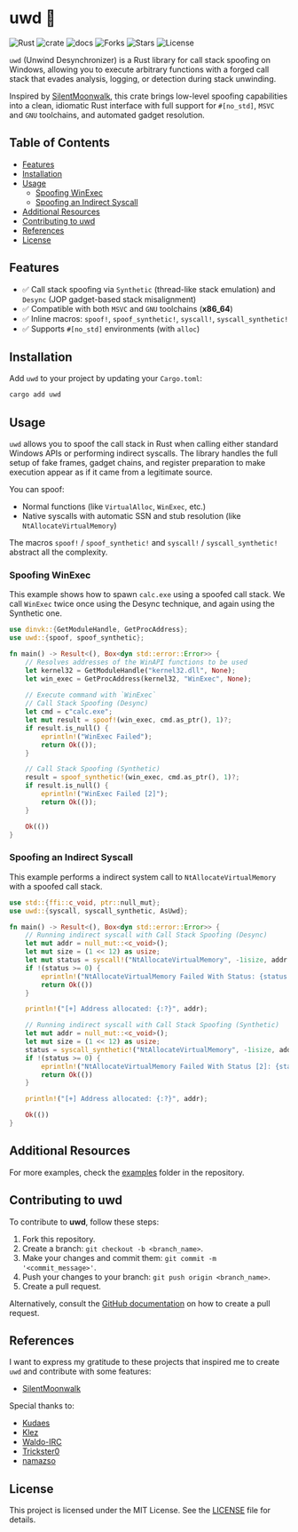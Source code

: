 # uwd 🦀

![Rust](https://img.shields.io/badge/made%20with-Rust-red)
![crate](https://img.shields.io/crates/v/uwd.svg)
![docs](https://docs.rs/uwd/badge.svg)
![Forks](https://img.shields.io/github/forks/joaoviictorti/uwd)
![Stars](https://img.shields.io/github/stars/joaoviictorti/uwd)
![License](https://img.shields.io/github/license/joaoviictorti/uwd)

`uwd` (Unwind Desynchronizer) is a Rust library for call stack spoofing on Windows, allowing you to execute arbitrary functions with a forged call stack that evades analysis, logging, or detection during stack unwinding.

Inspired by [SilentMoonwalk](https://github.com/klezVirus/SilentMoonwalk), this crate brings low-level spoofing capabilities into a clean, idiomatic Rust interface with full support for `#[no_std]`, `MSVC` and `GNU` toolchains, and automated gadget resolution.

## Table of Contents

- [Features](#features)
- [Installation](#installation)
- [Usage](#usage)
    - [Spoofing WinExec](#spoofing-winexec)
    - [Spoofing an Indirect Syscall](#spoofing-an-indirect-syscall)
- [Additional Resources](#additional-resources)
- [Contributing to uwd](#contributing-to-uwd)
- [References](#references)
- [License](#license)

## Features

- ✅ Call stack spoofing via `Synthetic` (thread-like stack emulation) and `Desync` (JOP gadget-based stack misalignment)
- ✅ Compatible with both `MSVC` and `GNU` toolchains (**x86_64**)
- ✅ Inline macros: `spoof!`, `spoof_synthetic!`, `syscall!`, `syscall_synthetic!`
- ✅ Supports `#[no_std]` environments (with `alloc`)

## Installation

Add `uwd` to your project by updating your `Cargo.toml`:
```bash
cargo add uwd
```

## Usage

`uwd` allows you to spoof the call stack in Rust when calling either standard Windows APIs or performing indirect syscalls. The library handles the full setup of fake frames, gadget chains, and register preparation to make execution appear as if it came from a legitimate source.

You can spoof:

* Normal functions (like `VirtualAlloc`, `WinExec`, etc.)
* Native syscalls with automatic SSN and stub resolution (like `NtAllocateVirtualMemory`)

The macros `spoof!` / `spoof_synthetic!` and `syscall!` / `syscall_synthetic!` abstract all the complexity.

### Spoofing WinExec

This example shows how to spawn `calc.exe` using a spoofed call stack. We call `WinExec` twice once using the Desync technique, and again using the Synthetic one.

```rs
use dinvk::{GetModuleHandle, GetProcAddress};
use uwd::{spoof, spoof_synthetic};

fn main() -> Result<(), Box<dyn std::error::Error>> {
    // Resolves addresses of the WinAPI functions to be used
    let kernel32 = GetModuleHandle("kernel32.dll", None);
    let win_exec = GetProcAddress(kernel32, "WinExec", None);
    
    // Execute command with `WinExec`
    // Call Stack Spoofing (Desync)
    let cmd = c"calc.exe";
    let mut result = spoof!(win_exec, cmd.as_ptr(), 1)?;
    if result.is_null() {
        eprintln!("WinExec Failed");
        return Ok(());
    }

    // Call Stack Spoofing (Synthetic)
    result = spoof_synthetic!(win_exec, cmd.as_ptr(), 1)?;
    if result.is_null() {
        eprintln!("WinExec Failed [2]");
        return Ok(());
    }

    Ok(())
}
```

### Spoofing an Indirect Syscall

This example performs a indirect system call to `NtAllocateVirtualMemory` with a spoofed call stack.

```rs
use std::{ffi::c_void, ptr::null_mut};
use uwd::{syscall, syscall_synthetic, AsUwd};

fn main() -> Result<(), Box<dyn std::error::Error>> {
    // Running indirect syscall with Call Stack Spoofing (Desync)
    let mut addr = null_mut::<c_void>();
    let mut size = (1 << 12) as usize;
    let mut status = syscall!("NtAllocateVirtualMemory", -1isize, addr.as_uwd_mut(), 0, size.as_uwd_mut(), 0x3000, 0x04)? as i32;
    if !(status >= 0) {
        eprintln!("NtAllocateVirtualMemory Failed With Status: {status:#X}");
        return Ok(())
    }

    println!("[+] Address allocated: {:?}", addr);

    // Running indirect syscall with Call Stack Spoofing (Synthetic)
    let mut addr = null_mut::<c_void>();
    let mut size = (1 << 12) as usize;
    status = syscall_synthetic!("NtAllocateVirtualMemory", -1isize, addr.as_uwd_mut(), 0, size.as_uwd_mut(), 0x3000, 0x04)? as i32;
    if !(status >= 0) {
        eprintln!("NtAllocateVirtualMemory Failed With Status [2]: {status:#X}");
        return Ok(())
    }

    println!("[+] Address allocated: {:?}", addr);

    Ok(())
}
```

## Additional Resources

For more examples, check the [examples](/examples) folder in the repository.

## Contributing to uwd

To contribute to **uwd**, follow these steps:

1. Fork this repository.
2. Create a branch: `git checkout -b <branch_name>`.
3. Make your changes and commit them: `git commit -m '<commit_message>'`.
4. Push your changes to your branch: `git push origin <branch_name>`.
5. Create a pull request.

Alternatively, consult the [GitHub documentation](https://docs.github.com/en/pull-requests/collaborating-with-pull-requests) on how to create a pull request.

## References

I want to express my gratitude to these projects that inspired me to create `uwd` and contribute with some features:

- [SilentMoonwalk](https://github.com/klezVirus/SilentMoonwalk)

Special thanks to:

- [Kudaes](https://x.com/_Kudaes_)
- [Klez](https://x.com/KlezVirus)
- [Waldo-IRC](https://x.com/waldoirc)
- [Trickster0](https://x.com/trickster012)
- [namazso](https://x.com/namazso)

## License

This project is licensed under the MIT License. See the [LICENSE](/LICENSE) file for details.